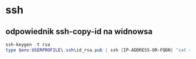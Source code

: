# ssh

## odpowiednik ssh-copy-id na widnowsa
```powershell
ssh-keygen -t rsa
type $env:USERPROFILE\.ssh\id_rsa.pub | ssh {IP-ADDRESS-OR-FQDN} "cat >> .ssh/authorized_keys"
```
